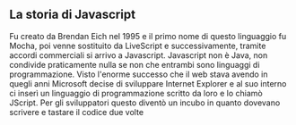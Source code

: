 ## La storia di Javascript
Fu creato da Brendan Eich nel 1995 e il primo nome di questo linguaggio fu Mocha, poi venne sostituito da LiveScript e successivamente, tramite accordi commerciali si arrivo a Javascript.
Javascript non è Java, non condivide praticamente nulla se non che entrambi sono linguaggi di programmazione.
Visto l'enorme successo che il web stava avendo in quegli anni Microsoft decise di sviluppare Internet Explorer e al suo interno ci inserì un linguaggio di programmazione scritto da loro e lo chiamò JScript.
Per gli sviluppatori questo diventò un incubo in quanto dovevano scrivere e tastare il codice due volte